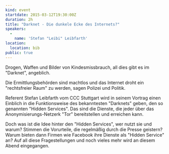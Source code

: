 ```yaml
---
kind: event
startdate: 2015-03-12T19:30:00Z
duration: 2h
title: "Darknet - Die dunkele Ecke des Internets?"
speakers:
  -
    name: 'Stefan "Leibi" Leibfarth'
location:
  location: bib
public: true
---
```

Drogen, Waffen und Bilder von Kindesmissbrauch, all dies gibt es im "Darknet", angeblich.

Die Ermittlungsbehörden sind machtlos und das Internet droht ein "rechtsfreier Raum" zu werden, sagen Polizei und Politik.

Referent Stefan Leibfarth vom CCC Stuttgart wird in seinem Vortrag einen Einblich in die Funktionsweise des bekanntesten "Darknets" geben, den so genannten "Hidden Services". Das sind die Dienste, die jeder über das Anonymisierungs-Netzerk "Tor" bereitstellen und erreichen kann.

Doch was ist die Idee hinter den "Hidden Services", wer nutzt sie und warum?
Stimmen die Vorurteile, die regelmäßig durch die Presse geistern? 
Warum bieten dann Firmen wie Facebook ihre Dienste als "Hidden Service" an?
Auf all diese Fragestellungen und noch vieles mehr wird an diesem Abend eingegangen.
